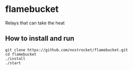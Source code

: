 # flamebucket
Relays that can take the heat

## How to install and run
```
git clone https://github.com/nostrocket/flamebucket.git
cd flamebucket
./install
./start
```
